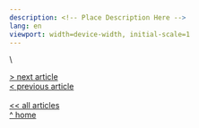 ```yaml
---
description: <!-- Place Description Here --> 
lang: en
viewport: width=device-width, initial-scale=1
---
```


<meta name="color-scheme" content="light dark">

<!-- Place title of article and other information here -->

\


<!-- Main Content Goes Here -->

[\> next article]()\
[\< previous article]()
\
\
[\<\< all articles](../../articles/)\
[\^ home](../../)
